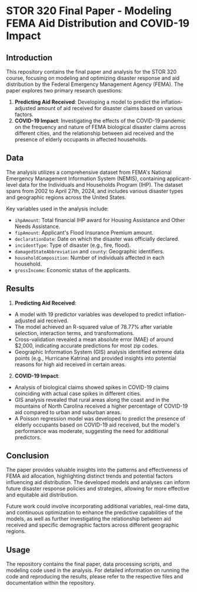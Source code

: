 # STOR 320 Final Paper - Modeling FEMA Aid Distribution and COVID-19 Impact

## Introduction

This repository contains the final paper and analysis for the STOR 320 course, focusing on modeling and optimizing disaster response and aid distribution by the Federal Emergency Management Agency (FEMA). The paper explores two primary research questions:

1. **Predicting Aid Received**: Developing a model to predict the inflation-adjusted amount of aid received for disaster claims based on various factors.
2. **COVID-19 Impact**: Investigating the effects of the COVID-19 pandemic on the frequency and nature of FEMA biological disaster claims across different cities, and the relationship between aid received and the presence of elderly occupants in affected households.

## Data

The analysis utilizes a comprehensive dataset from FEMA's National Emergency Management Information System (NEMIS), containing applicant-level data for the Individuals and Households Program (IHP). The dataset spans from 2002 to April 27th, 2024, and includes various disaster types and geographic regions across the United States.

Key variables used in the analysis include:

- `ihpAmount`: Total financial IHP award for Housing Assistance and Other Needs Assistance.
- `fipAmount`: Applicant's Flood Insurance Premium amount.
- `declarationDate`: Date on which the disaster was officially declared.
- `incidentType`: Type of disaster (e.g., fire, flood).
- `damagedStateAbbreviation` and `county`: Geographic identifiers.
- `householdComposition`: Number of individuals affected in each household.
- `grossIncome`: Economic status of the applicants.

## Results

1. **Predicting Aid Received**:
  - A model with 19 predictor variables was developed to predict inflation-adjusted aid received.
  - The model achieved an R-squared value of 78.77% after variable selection, interaction terms, and transformations.
  - Cross-validation revealed a mean absolute error (MAE) of around $2,000, indicating accurate predictions for most zip codes.
  - Geographic Information System (GIS) analysis identified extreme data points (e.g., Hurricane Katrina) and provided insights into potential reasons for high aid received in certain areas.

2. **COVID-19 Impact**:
  - Analysis of biological claims showed spikes in COVID-19 claims coinciding with actual case spikes in different cities.
  - GIS analysis revealed that rural areas along the coast and in the mountains of North Carolina received a higher percentage of COVID-19 aid compared to urban and suburban areas.
  - A Poisson regression model was developed to predict the presence of elderly occupants based on COVID-19 aid received, but the model's performance was moderate, suggesting the need for additional predictors.

## Conclusion

The paper provides valuable insights into the patterns and effectiveness of FEMA aid allocation, highlighting distinct trends and potential factors influencing aid distribution. The developed models and analyses can inform future disaster response policies and strategies, allowing for more effective and equitable aid distribution.

Future work could involve incorporating additional variables, real-time data, and continuous optimization to enhance the predictive capabilities of the models, as well as further investigating the relationship between aid received and specific demographic factors across different geographic regions.

## Usage

The repository contains the final paper, data processing scripts, and modeling code used in the analysis. For detailed information on running the code and reproducing the results, please refer to the respective files and documentation within the repository.
